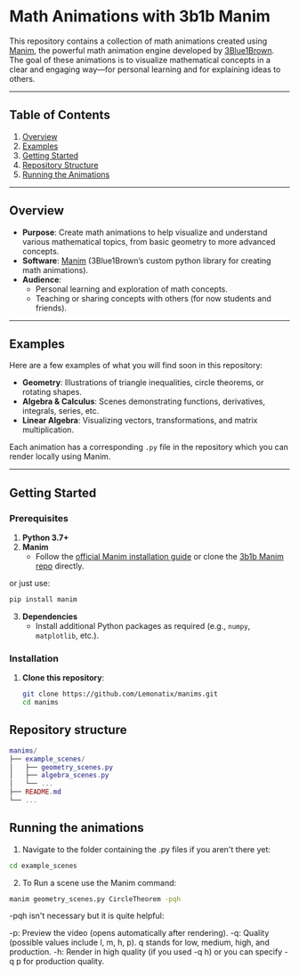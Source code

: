 # Math Animations with 3b1b Manim

This repository contains a collection of math animations created using [Manim](https://github.com/3b1b/manim), the powerful math animation engine developed by [3Blue1Brown](https://www.3blue1brown.com/). 
The goal of these animations is to visualize mathematical concepts in a clear and engaging way—for personal learning and for explaining ideas to others.

---

## Table of Contents

1. [Overview](#overview)  
2. [Examples](#examples)  
3. [Getting Started](#getting-started)  
4. [Repository Structure](#repository-structure)  
5. [Running the Animations](#running-the-animations)  

---

## Overview

- **Purpose**: Create math animations to help visualize and understand various mathematical topics, from basic geometry to more advanced concepts.
- **Software**: [Manim](https://github.com/3b1b/manim) (3Blue1Brown’s custom python library for creating math animations).
- **Audience**: 
  - Personal learning and exploration of math concepts.
  - Teaching or sharing concepts with others (for now students and friends).

---

## Examples

Here are a few examples of what you will find soon in this repository:

- **Geometry**: Illustrations of triangle inequalities, circle theorems, or rotating shapes.  
- **Algebra & Calculus**: Scenes demonstrating functions, derivatives, integrals, series, etc.  
- **Linear Algebra**: Visualizing vectors, transformations, and matrix multiplication.  

Each animation has a corresponding `.py` file in the repository which you can render locally using Manim.

---

## Getting Started

### Prerequisites

1. **Python 3.7+**  
2. **Manim**  
   - Follow the [official Manim installation guide](https://docs.manim.community/en/stable/installation.html) or clone the [3b1b Manim repo](https://github.com/3b1b/manim) directly.
   
or just use:
```bash
pip install manim
```

3. **Dependencies**  
   - Install additional Python packages as required (e.g., `numpy`, `matplotlib`, etc.).  

### Installation

1. **Clone this repository**:
   ```bash
   git clone https://github.com/Lemonatix/manims.git
   cd manims
   ```

## Repository structure
```lua
manims/
├── example_scenes/
│   ├── geometry_scenes.py
│   ├── algebra_scenes.py
│   └── ...
├── README.md
└── ...
```

## Running the animations
1. Navigate to the folder containing the .py files if you aren't there yet:

```bash
cd example_scenes
```

2. To Run a scene use the Manim command:
```bash
manim geometry_scenes.py CircleTheorem -pqh
```

-pqh isn't necessary but it is quite helpful:

-p: Preview the video (opens automatically after rendering).
-q: Quality (possible values include l, m, h, p). q stands for low, medium, high, and production.
-h: Render in high quality (if you used -q h) or you can specify -q p for production quality.
